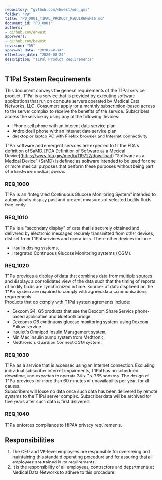 ```yaml
---
repository: "github.com/ehwest/mdn_qms"
folder: "PD"
title: "PD_0001_T1PAL_PRODUCT_REQUIREMENTS.md"
document_id: "PD_0001"
authors:
- github.com/ehwest
approvers:
- github.com/bewest
revision: "05"
approval_date: "2020-08-24"
effective_date: "2020-08-24"
description: "T1Pal Product Requirements"
---
```



## T1Pal System Requirements

This document conveys the general requirements of the T1Pal service product.
T1Pal is a service that is provided by executing software applications that 
run on compute servers operated by
Medical Data Networks, LLC.   Consumers apply for a monthly subscription-based
access to the server complex to receive the benefits of the service.
Subscribers access the service by using any of the following devices:
+ iPhone cell phone with an interent data service plan
+ Androidcell phone with an internet  data service plan
+ desktop or laptop PC with Firefox browser and Internet connectivity

T1Pal software and emergent services are expected to fit the FDA's
definition of SaMD.
[FDA Definition of Software as a Medical Device[(https://www.fda.gov/media/119722/download)
"Software as a Medical Device" (SaMD) is defined as software intended to be
used for one or more medical purposes that perform these purposes without being part of a hardware
medical device.

### REQ_1000
T1Pal is an "Integrated Continuous Glucose Monitoring System" intended to automatically display
past and present measures of selected bodily fluids frequently.

### REQ_1010
T1Pal is a "secondary display" of data that is securely obtained and delivered by electronic messages securely transmitted from other devices, distinct from T1Pal services and operations.
These other devices include:  
+ insulin dosing systems, 
+ integrated Continuous Glucose Monitoring systems (iCGM).

### REQ_1020
T1Pal provides a display of data that combines data from multiple sources and displays a consolidated view of the data such that the timing of reports of bodily fluids are synchronized in time.
Sources of data displayed on the T1Pal system are required to comply with agreed data communications requirements.  
Products that do comply with T1Pal system agrements include:  
+ Dexcom G4, G5 products that use the Dexcom Share Service phone-based application and bluetooth bridge.
+ Dexcom's G6 continuous glucose monitoring system, using Dexcom Follow service. 
+ Insulet's Omnipod Insulin Management system, 
+ MiniMed insulin pump system from Medtronic, 
+ Medtronic's Guardian Connect CGM system.


### REQ_1030
T1Pal as a service that is accessed using an Internet connection. Excluding individual subscriber internet impairments, T1Pal has no scheduled downtime, and expectes to operate 24 x 7 x 365 nonstop. 
The design of T1Pal provides for more than 60 minutes of unavailability per year, for all causes.  
Subscribers will loose no data once such data has been delivered by remote systems to the T1Pal server complex.
Subscriber data will be archived for five years after such data is first delivered.

### REQ_1040
T1Pal enforces compliance to HIPAA privacy requirements.





## Responsibilities

1. The CEO and VP-level employees are responsible for overseeing and maintaining this standard operating procedure and for assuring that all employees are trained in its requirements.
2. It is the responsibility of all employees, contractors and departments at Medical Data Networks to adhere to this procedure.
